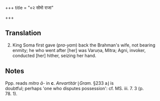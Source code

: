 +++
title = "०२ सोमो राजा"

+++
## Translation
2. King Soma first gave (*pra-yam*) back the Brahman's wife, not bearing  
enmity; he who went after \[her\] was Varuṇa, Mitra; Agni, invoker,  
conducted \[her\] hither, seizing her hand.

## Notes
Ppp. reads *mitro ā-* in **c**. *Anvartitár* ⌊*Gram.* §233 a⌋ is  
doubtful; perhaps 'one who disputes possession': cf. MS. iii. 7. 3 (p.  
78. 1).

